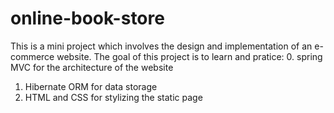# online-book-store
This is a mini project which involves the design and implementation of an e-commerce website. The goal of this project is to learn and pratice:
0. spring MVC for the architecture of the website
1. Hibernate ORM for data storage
2. HTML and CSS for stylizing the static page
